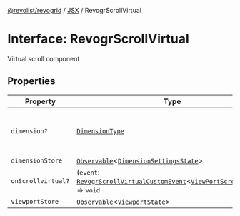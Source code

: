 [@revolist/revogrid](README.md) / [JSX](Namespace.JSX.md) / RevogrScrollVirtual

# Interface: RevogrScrollVirtual

Virtual scroll component

## Properties

| Property | Type | Description | Defined in |
| ------ | ------ | ------ | ------ |
| `dimension?` | [`DimensionType`](TypeAlias.DimensionType.md) | Scroll dimension (`X` - `rgCol` or `Y` - `rgRow`) | [src/components.d.ts:2140](https://github.com/revolist/revogrid/blob/2d9504ecff6b493d547df979b2259be6b639351c/src/components.d.ts#L2140) |
| `dimensionStore` | [`Observable`](TypeAlias.Observable.md)\<[`DimensionSettingsState`](Interface.DimensionSettingsState.md)\> | Dimensions | [src/components.d.ts:2144](https://github.com/revolist/revogrid/blob/2d9504ecff6b493d547df979b2259be6b639351c/src/components.d.ts#L2144) |
| `onScrollvirtual?` | (`event`: [`RevogrScrollVirtualCustomEvent`](Interface.RevogrScrollVirtualCustomEvent.md)\<[`ViewPortScrollEvent`](TypeAlias.ViewPortScrollEvent.md)\>) => `void` | Scroll event | [src/components.d.ts:2148](https://github.com/revolist/revogrid/blob/2d9504ecff6b493d547df979b2259be6b639351c/src/components.d.ts#L2148) |
| `viewportStore` | [`Observable`](TypeAlias.Observable.md)\<[`ViewportState`](Interface.ViewportState.md)\> | Viewport | [src/components.d.ts:2152](https://github.com/revolist/revogrid/blob/2d9504ecff6b493d547df979b2259be6b639351c/src/components.d.ts#L2152) |
